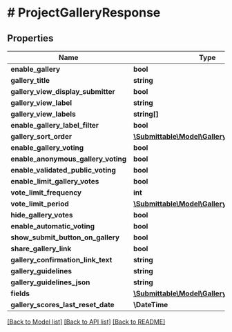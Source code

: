 # # ProjectGalleryResponse

## Properties

Name | Type | Description | Notes
------------ | ------------- | ------------- | -------------
**enable_gallery** | **bool** |  | [optional]
**gallery_title** | **string** |  | [optional]
**gallery_view_display_submitter** | **bool** |  | [optional]
**gallery_view_label** | **string** |  | [optional]
**gallery_view_labels** | **string[]** |  | [optional]
**enable_gallery_label_filter** | **bool** |  | [optional]
**gallery_sort_order** | [**\Submittable\Model\GallerySortOrder**](GallerySortOrder.md) |  | [optional]
**enable_gallery_voting** | **bool** |  | [optional]
**enable_anonymous_gallery_voting** | **bool** |  | [optional]
**enable_validated_public_voting** | **bool** |  | [optional]
**enable_limit_gallery_votes** | **bool** |  | [optional]
**vote_limit_frequency** | **int** |  | [optional]
**vote_limit_period** | [**\Submittable\Model\GalleryVotePeriod**](GalleryVotePeriod.md) |  | [optional]
**hide_gallery_votes** | **bool** |  | [optional]
**enable_automatic_voting** | **bool** |  | [optional]
**show_submit_button_on_gallery** | **bool** |  | [optional]
**share_gallery_link** | **bool** |  | [optional]
**gallery_confirmation_link_text** | **string** |  | [optional]
**gallery_guidelines** | **string** |  | [optional]
**gallery_guidelines_json** | **string** |  | [optional]
**fields** | [**\Submittable\Model\GalleryFieldResponse[]**](GalleryFieldResponse.md) |  | [optional]
**gallery_scores_last_reset_date** | **\DateTime** |  | [optional]

[[Back to Model list]](../../README.md#models) [[Back to API list]](../../README.md#endpoints) [[Back to README]](../../README.md)
